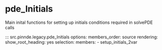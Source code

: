 # pde_Initials

Main inital functions for setting up initials conditions required in solvePDE calls

::: src.pinnde.legacy.pde_Initials
    options:
        members_order: source
    rendering:
      show_root_heading: yes
    selection:
      members:
        - setup_initials_2var